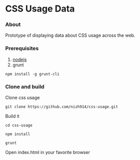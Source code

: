 # CSS Usage Data

### About
Prototype of displaying data about CSS usage across the web.

### Prerequisites
1. [nodejs](https://nodejs.org/) 
2. grunt
```
npm install -g grunt-cli
```

### Clone and build
Clone css usage
```
git clone https://github.com/nizh914/css-usage.git
```

Build it


```
cd css-usage
```

```
npm install
```


```
grunt
```

Open index.html in your favorite browser